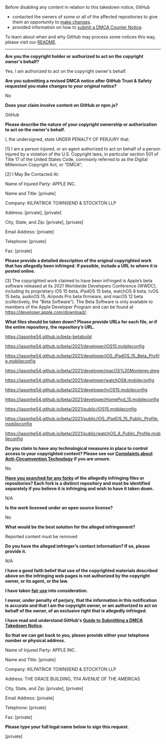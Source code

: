 Before disabling any content in relation to this takedown notice, GitHub
- contacted the owners of some or all of the affected repositories to give them an opportunity to [make changes](https://docs.github.com/en/github/site-policy/dmca-takedown-policy#a-how-does-this-actually-work).
- provided information on how to [submit a DMCA Counter Notice](https://docs.github.com/en/articles/guide-to-submitting-a-dmca-counter-notice).

To learn about when and why GitHub may process some notices this way, please visit our [README](https://github.com/github/dmca/blob/master/README.md#anatomy-of-a-takedown-notice).

---

**Are you the copyright holder or authorized to act on the copyright owner's behalf?**

Yes, I am authorized to act on the copyright owner's behalf.

**Are you submitting a revised DMCA notice after GitHub Trust & Safety requested you make changes to your original notice?**

No

**Does your claim involve content on GitHub or npm.js?**

GitHub

**Please describe the nature of your copyright ownership or authorization to act on the owner's behalf.**

I, the undersigned, state UNDER PENALTY OF PERJURY that:

[1] I am a person injured, or an agent authorized to act on behalf of a person injured by a violation of the U.S. Copyright laws, in particular section 501 of Title 17 of the United States Code, commonly referred to as the Digital Millennium Copyright Act, or “DMCA”;

[2] I May Be Contacted At:

Name of Injured Party: APPLE INC.

Name and Title: [private]

Company: KILPATRICK TOWNSEND & STOCKTON LLP

Address: [private], [private]

City, State, and Zip: [private], [private]

Email Address: [private]

Telephone: [private]

Fax: [private]

**Please provide a detailed description of the original copyrighted work that has allegedly been infringed. If possible, include a URL to where it is posted online.**

[3] The copyrighted work claimed to have been infringed is Apple’s beta software released at its 2021 Worldwide Developers Conference (WWDC), including its proprietary iOS 15 beta, iPadOS 15 beta, watchOS 8 beta, tvOS 15 beta, audioOS 15, Airpods Pro beta firmware, and macOS 12 beta (collectively, the “Beta Software”). The Beta Software is only available to members of the Apple Developer Program and can be found at https://developer.apple.com/download/;

**What files should be taken down? Please provide URLs for each file, or if the entire repository, the repository’s URL.**

https://jasonhe54.github.io/beta-betabuild

https://jasonhe54.github.io/beta/2021/developer/iOS15.mobileconfig

https://jasonhe54.github.io/beta/2021/developer/iOS_iPadOS_15_Beta_Profile.mobileconfig

https://jasonhe54.github.io/beta/2021/developer/macOS%20Monterey.dmg

https://jasonhe54.github.io/beta/2021/developer/watchOS8.mobileconfig

https://jasonhe54.github.io/beta/2021/developer/tvOS15.mobileconfig

https://jasonhe54.github.io/beta/2021/developer/HomePod_15.mobileconfig

https://jasonhe54.github.io/beta/2021/public/iOS15.mobileconfig

https://jasonhe54.github.io/beta/2021/public/iOS_iPadOS_15_Public_Profile.mobileconfig

https://jasonhe54.github.io/beta/2021/public/watchOS_8_Public_Profile.mobileconfig

**Do you claim to have any technological measures in place to control access to your copyrighted content? Please see our <a href="https://docs.github.com/articles/guide-to-submitting-a-dmca-takedown-notice#complaints-about-anti-circumvention-technology">Complaints about Anti-Circumvention Technology</a> if you are unsure.**

No

**<a href="https://docs.github.com/articles/dmca-takedown-policy#b-what-about-forks-or-whats-a-fork">Have you searched for any forks</a> of the allegedly infringing files or repositories? Each fork is a distinct repository and must be identified separately if you believe it is infringing and wish to have it taken down.**

N/A

**Is the work licensed under an open source license?**

No

**What would be the best solution for the alleged infringement?**

Reported content must be removed

**Do you have the alleged infringer’s contact information? If so, please provide it.**

N/A

**I have a good faith belief that use of the copyrighted materials described above on the infringing web pages is not authorized by the copyright owner, or its agent, or the law.**

**I have taken <a href="https://www.lumendatabase.org/topics/22">fair use</a> into consideration.**

**I swear, under penalty of perjury, that the information in this notification is accurate and that I am the copyright owner, or am authorized to act on behalf of the owner, of an exclusive right that is allegedly infringed.**

**I have read and understand GitHub's <a href="https://docs.github.com/articles/guide-to-submitting-a-dmca-takedown-notice/">Guide to Submitting a DMCA Takedown Notice</a>.**

**So that we can get back to you, please provide either your telephone number or physical address.**

Name of Injured Party: APPLE INC.

Name and Title: [private]

Company: KILPATRICK TOWNSEND & STOCKTON LLP

Address: THE GRACE BUILDING, 1114 AVENUE OF THE AMERICAS

City, State, and Zip: [private], [private]

Email Address: [private]

Telephone: [private]

Fax: [private]

**Please type your full legal name below to sign this request.**

[private]
